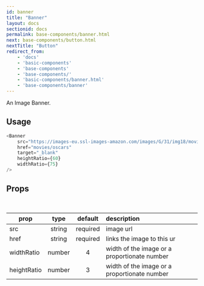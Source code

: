 ```yaml
---
id: banner
title: "Banner"
layout: docs
sectionid: docs
permalink: base-components/banner.html
next: base-components/button.html
nextTitle: "Button"
redirect_from:
    - 'docs'
    - 'basic-components'
    - 'base-components'
    - 'base-components/'
    - 'basic-components/banner.html'
    - 'base-components/banner'
---
```


An Image Banner.

## Usage

```js
<Banner
	src="https://images-eu.ssl-images-amazon.com/images/G/31/img18/movies/1103933_750x600_gps_cn_qifq.jpg"
	href="movies/oscars"
	target="_blank"
	heightRatio={60}
	widthRatio={75}
/>
```

## Props

<br />

| prop        |  type  | default  | description                                  |
| ----------- | :----: | :------: | :------------------------------------------- |
| src         | string | required | image url                                    |
| href        | string | required | links the image to this ur                   |
| widthRatio  | number |    4     | width of the image or a proportionate number |
| heightRatio | number |    3     | width of the image or a proportionate number |


